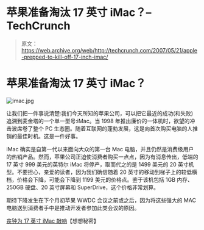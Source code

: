 # 苹果准备淘汰 17 英寸 iMac？–TechCrunch

> 原文：<https://web.archive.org/web/http://techcrunch.com/2007/05/21/apple-prepped-to-kill-off-17-inch-imac/>

# 苹果准备淘汰 17 英寸 iMac？

![imac.jpg](img/dca07d0bf2321f6761986f61b4d0002d.png)

让我们把一件事说清楚:我们今天所知的苹果公司，可以把它最近的成功(和失败)追溯到麦金塔的一个单一型号:iMac。当 1998 年推出廉价的一体机时，欲望的冲击波席卷了整个 PC 生态圈。随着互联网的蓬勃发展，这是向首次购买电脑的人推销的最佳时机。这是一件好事。

iMac 确实是自第一代以来面向大众的第一台 Mac 电脑，并且仍然是消费级用户的热销产品。然而，苹果公司正迫使消费者购买一点点，因为有消息传出，低端的 17 英寸 999 美元的英特尔 iMac 将停产，取而代之的是 1499 美元的 20 英寸机型。不要担心，亲爱的读者，因为我们确信随着 20 英寸的移动到梯子上的较低横档，价格会下降，可能会下降到 1199 美元的价格点。鉴于该机包括 1GB 内存、250GB 硬盘、20 英寸屏幕和 SuperDrive，这个价格非常划算。

期待下降发生在下个月初苹果 WWDC 会议之前或之后，因为将这些强大的 MAC 电脑送到消费者手中是推动开发者参加此类会议的原因。

[丧钟为 17 英寸 iMac 敲响](https://web.archive.org/web/20201022190239/http://www.thinksecret.com/news/0705imac.html)【想想秘密】